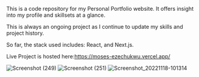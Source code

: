 This is a code repository for my Personal Portfolio website. It offers insight into my profile and skillsets at a glance.

This is always an ongoing project as I continue to update my skills and project history.

So far, the stack used includes: React, and Next.js.

Live Project is hosted here:https://moses-ezechukwu.vercel.app/

![Screenshot (249)](https://user-images.githubusercontent.com/45429302/202664628-26c41a78-2d69-445a-8275-436e011d9736.png)
![Screenshot (251)](https://user-images.githubusercontent.com/45429302/202664907-38dfacdd-2e9d-489a-a4be-6a0e833638e6.png)
![Screenshot_20221118-101314](https://user-images.githubusercontent.com/45429302/202665863-9c633c78-281b-4754-84fe-28b917a76fd7.png)
